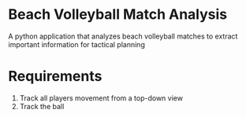 # Beach Volleyball Match Analysis
A python application that analyzes beach volleyball matches to extract important information
for tactical planning

# Requirements
1. Track all players movement from a top-down view
2. Track the ball
